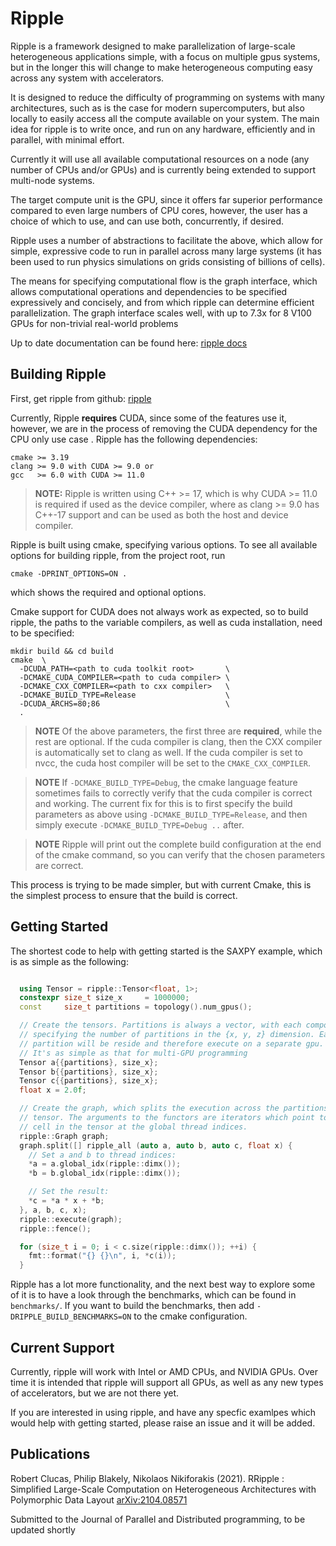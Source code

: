 # Ripple

Ripple is a framework designed to make parallelization of large-scale 
heterogeneous applications simple, with a focus on multiple gpus systems, but
in the longer this will change to make heterogeneous computing easy across
any system with accelerators.

It is designed to reduce the difficulty of programming on systems with 
many architectures, such as is the case for modern supercomputers, but also
locally to easily access all the compute available on your system. The
main idea for ripple is to write once, and run on any hardware, efficiently
and in parallel, with minimal effort.

Currently it will use all available computational resources on a node (any
number of CPUs and/or GPUs) and is currently being extended to support 
multi-node systems.

The target compute unit is the GPU, since it offers far superior performance
compared to even large numbers of CPU cores, however, the user has a choice of
which to use, and can use both, concurrently, if desired.

Ripple uses a number of abstractions to facilitate the above, which allow for 
simple, expressive code to run in parallel across many large systems (it has 
been used to run physics simulations on grids consisting of billions of cells).

The means for specifying computational flow is the graph interface, which
allows computational operations and dependencies to be specified expressively 
and concisely, and from which ripple can determine efficient parallelization. 
The graph interface scales well, with up to 7.3x for 8 V100 GPUs for
non-trivial real-world problems

Up to date documentation can be found here: [ripple docs](https://robclu.github.io/ripple_docs/)

## Building Ripple

First, get ripple from github: [ripple](https://github.com/robclu/ripple)

Currently, Ripple **requires** CUDA, since some of the features use it,
however, we are in the process of removing the CUDA dependency for the CPU only
use case . Ripple has the following dependencies:

```
cmake >= 3.19
clang >= 9.0 with CUDA >= 9.0 or
gcc   >= 6.0 with CUDA >= 11.0
```

> **NOTE:**
  Ripple is written using C++ >= 17, which is why CUDA >= 11.0 is required if
  used as the device compiler, where as clang >= 9.0 has C++-17 support and can
  be used as both the host and device compiler.

Ripple is built using cmake, specifying various options. To see all available
options for building ripple, from the project root, run

```
cmake -DPRINT_OPTIONS=ON .
```

which shows the required and optional options. 

Cmake support for CUDA does not always work as expected, so to build ripple,
the paths to the variable compilers, as well as cuda installation, need to be
specified:

```
mkdir build && cd build
cmake  \
  -DCUDA_PATH=<path to cuda toolkit root>       \
  -DCMAKE_CUDA_COMPILER=<path to cuda compiler> \
  -DCMAKE_CXX_COMPILER=<path to cxx compiler>   \
  -DCMAKE_BUILD_TYPE=Release                    \
  -DCUDA_ARCHS=80;86                            \     
  .
```

> **NOTE**
  Of the above parameters, the first three are **required**, while
  the rest are optional. If the cuda compiler is clang, then the CXX 
  compiler is automatically set to clang as well. If the cuda compiler 
  is set to nvcc, the cuda host compiler will be set to the
  `CMAKE_CXX_COMPILER`.

> **NOTE**
  If `-DCMAKE_BUILD_TYPE=Debug`, the cmake language feature sometimes 
  fails to correctly verify that the cuda compiler is correct and working. The 
  current fix for this is to first specify the build parameters as above using
  `-DCMAKE_BUILD_TYPE=Release`, and then simply execute 
  `-DCMAKE_BUILD_TYPE=Debug ..` after. 

> **NOTE**
  Ripple will print out the complete build configuration at the end of the
  cmake command, so you can verify that the chosen parameters are correct.

This process is trying to be made simpler, but with current Cmake, this is the
simplest process to ensure that the build is correct.

## Getting Started

The shortest code to help with getting started is the SAXPY example,
which is as simple as the following:

```cpp

  using Tensor = ripple::Tensor<float, 1>;
  constexpr size_t size_x     = 1000000;
  const     size_t partitions = topology().num_gpus();

  // Create the tensors. Partitions is always a vector, with each component
  // specifying the number of partitions in the {x, y, z} dimension. Each
  // partition will be reside and therefore execute on a separate gpu.
  // It's as simple as that for multi-GPU programming
  Tensor a{{partitions}, size_x};
  Tensor b{{partitions}, size_x};
  Tensor c{{partitions}, size_x};
  float x = 2.0f;

  // Create the graph, which splits the execution across the partitions of the
  // tensor. The arguments to the functors are iterators which point to the
  // cell in the tensor at the global thread indices.
  ripple::Graph graph;
  graph.split([] ripple_all (auto a, auto b, auto c, float x) {
    // Set a and b to thread indices:
    *a = a.global_idx(ripple::dimx());
    *b = b.global_idx(ripple::dimx());

    // Set the result:
    *c = *a * x + *b;
  }, a, b, c, x);
  ripple::execute(graph);
  ripple::fence();

  for (size_t i = 0; i < c.size(ripple::dimx()); ++i) {
    fmt::format("{} {}\n", i, *c(i));
  } 
```

Ripple has a lot more functionality, and the next best way to explore some of
it is to have a look through the benchmarks, which can be found in 
`benchmarks/`. If you want to build the benchmarks, then add
`-DRIPPLE_BUILD_BENCHMARKS=ON` to the cmake configuration.

## Current Support

Currently, ripple will work with Intel or AMD CPUs, and NVIDIA GPUs. Over time
it is intended that ripple will support all GPUs, as well as any new types of
accelerators, but we are not there yet.

If you are interested in using ripple, and have any specfic examlpes which would
help with getting started, please raise an issue and it will be added.

## Publications

Robert Clucas, Philip Blakely, Nikolaos Nikiforakis (2021). RRipple : 
Simplified Large-Scale Computation on Heterogeneous Architectures with 
Polymorphic Data Layout [arXiv:2104.08571](https://arxiv.org/abs/2104.08571)

Submitted to the Journal of Parallel and Distributed programming, to be
updated shortly